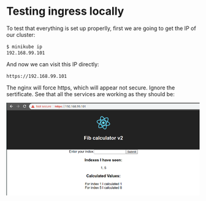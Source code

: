# Testing ingress locally

To test that everything is set up properlly, first we are going to get the IP of our cluster:

```
$ minikube ip
192.168.99.101
```

And now we can visit this IP directly:

```
https://192.168.99.101
```
The nginx will force https, which will appear not secure. Ignore the sertificate.
See that all the services are working as they should be:

![](../../images/2019-03-17-21-43-51.png)